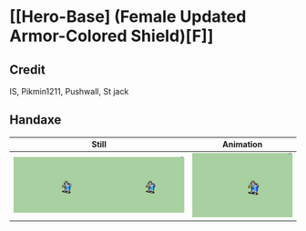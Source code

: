 # [\[Hero-Base\] \(Female Updated Armor-Colored Shield\)\[F\]]

## Credit

IS, Pikmin1211, Pushwall, St jack
	
## Handaxe

| Still | Animation |
| :---: | :-------: |
| ![Handaxe still](./Handaxe_000.png) | ![Handaxe animation](./Handaxe.gif) |
